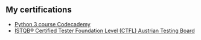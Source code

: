 ## My certifications

- [Python 3 course Codecademy](https://github.com/thewaspcat/certificates/blob/main/python3_certificate.pdf)
- [ISTQB® Certified Tester Foundation Level (CTFL) Austrian Testing Board](https://github.com/thewaspcat/certificates/blob/main/ISTQB_ctfl.pdf)
